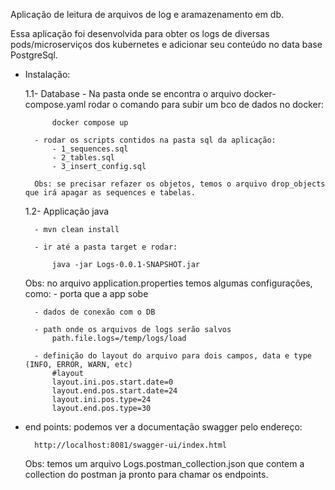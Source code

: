 Aplicação de leitura de arquivos de log e aramazenamento em db.

Essa aplicação foi desenvolvida para obter os logs de diversas pods/microserviços dos kubernetes e adicionar seu conteúdo no data base PostgreSql.

- Instalação:

	1.1- Database 
		- Na pasta onde se encontra o arquivo docker-compose.yaml rodar o comando para subir um bco de dados no docker:
	
			docker compose up
			
		- rodar os scripts contidos na pasta sql da aplicação:
			- 1_sequences.sql
			- 2_tables.sql
			- 3_insert_config.sql
			
		Obs: se precisar refazer os objetos, temos o arquivo drop_objects que irá apagar as sequences e tabelas.	
		
		
	1.2- Applicação java

		- mvn clean install
		
		- ir até a pasta target e rodar:
		
			java -jar Logs-0.0.1-SNAPSHOT.jar
			
			
	Obs: no arquivo application.properties temos algumas configurações, como:
		- porta que a app sobe 	
		
		- dados de conexão com o DB
		
		- path onde os arquivos de logs serão salvos
			path.file.logs=/temp/logs/load
		
		- definição do layout do arquivo para dois campos, data e type (INFO, ERROR, WARN, etc)
			#layout
			layout.ini.pos.start.date=0
			layout.end.pos.start.date=24
			layout.ini.pos.type=24
			layout.end.pos.type=30

- end points:
	podemos ver a documentação swagger pelo endereço:
	
		http://localhost:8081/swagger-ui/index.html
	

	Obs: temos um arquivo Logs.postman_collection.json que contem a collection do postman ja pronto para chamar os endpoints.